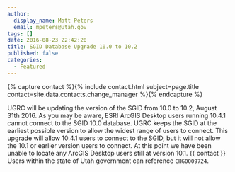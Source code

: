 ```yaml
---
author:
  display_name: Matt Peters
  email: mpeters@utah.gov
tags: []
date: 2016-08-23 22:42:20
title: SGID Database Upgrade 10.0 to 10.2
published: false
categories:
  - Featured
---
```


{% capture contact %}{% include contact.html subject=page.title contact=site.data.contacts.change_manager %}{% endcapture %}

UGRC will be updating the version of the SGID from 10.0 to 10.2, August 31th 2016. As you may be aware, ESRI ArcGIS Desktop users running 10.4.1 cannot connect to the SGID 10.0 database. UGRC keeps the SGID at the earliest possible version to allow the widest range of users to connect. This upgrade will allow 10.4.1 users to connect to the SGID, but it will not allow the 10.1 or earlier version users to connect. At this point we have been unable to locate any ArcGIS Desktop users still at version 10.1. {{ contact }} Users within the state of Utah government can reference `CHG0009724`.
